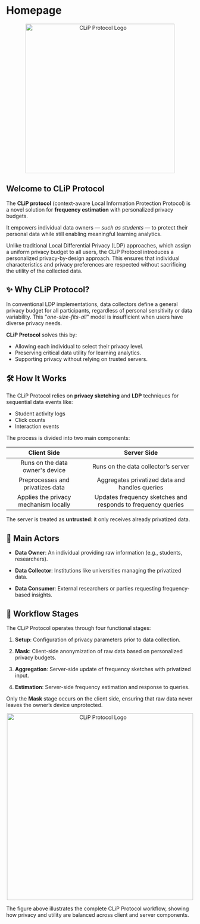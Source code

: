 # Homepage
<p align="center">
  <img src="assets/images/logo.png" alt="CLiP Protocol Logo" width="400">
</p>

## Welcome to CLiP Protocol
The **CLiP protocol** (context-aware Local Information Protection Protocol) is a novel solution for **frequency estimation** with personalized privacy budgets.

It empowers individual data owners — _such as students_ — to protect their personal data while still enabling meaningful learning analytics.

Unlike traditional Local Differential Privacy (LDP) approaches, which assign a uniform privacy budget to all users, the CLiP Protocol introduces a personalized privacy-by-design approach. This ensures that individual characteristics and privacy preferences are respected without sacrificing the utility of the collected data.

## ✨ Why CLiP Protocol?
In conventional LDP implementations, data collectors define a general privacy budget for all participants, regardless of personal sensitivity or data variability. This "_one-size-fits-all_" model is insufficient when users have diverse privacy needs.

**CLiP Protocol** solves this by:
- Allowing each individual to select their privacy level.
- Preserving critical data utility for learning analytics.
- Supporting privacy without relying on trusted servers.

## 🛠️ How It Works
The CLiP Protocol relies on **privacy sketching** and **LDP** techniques for sequential data events like:
- Student activity logs
- Click counts
- Interaction events

The process is divided into two main components:


| **Client Side** | | **Server Side** |
|:---------------:|:---:|:-------------:|
| Runs on the data owner's device | | Runs on the data collector’s server |
| Preprocesses and privatizes data | | Aggregates privatized data and handles queries |
| Applies the privacy mechanism locally | | Updates frequency sketches and responds to frequency queries |



The server is treated as **untrusted**: it only receives already privatized data.

## 👥 Main Actors
- **Data Owner**: An individual providing raw information (e.g., students, researchers).

- **Data Collector**: Institutions like universities managing the privatized data.

- **Data Consumer**: External researchers or parties requesting frequency-based insights.

## 🧩 Workflow Stages
The CLiP Protocol operates through four functional stages:

1. **Setup**: Configuration of privacy parameters prior to data collection.

2. **Mask**: Client-side anonymization of raw data based on personalized privacy budgets.

3. **Aggregation**: Server-side update of frequency sketches with privatized input.

4. **Estimation**: Server-side frequency estimation and response to queries.

Only the **Mask** stage occurs on the client side, ensuring that raw data never leaves the owner’s device unprotected.

<p align="center">
  <img src="assets/images/overview.png" alt="CLiP Protocol Logo" width="500">
</p>

The figure above illustrates the complete CLiP Protocol workflow, showing how privacy and utility are balanced across client and server components.


